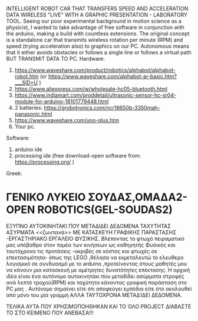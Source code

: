 INTELLIGENT ROBOT CAR THAT TRANSFERS SPEED AND ACCELERATION DATA WIRELESS "LIVE" WITH A GRAPHIC PRESENTATION - LABORATORY TOOL. Seeing our poor experimental background in motion science as a physicist, I wanted to take advantage of free software in conjunction with the arduino, making a build with countless extensions. The original concept is a standalone car that transmits wireless rotation per minute (RPM) and speed (trying acceleration also) to graphics on our PC. Autonomous means that it either avoids obstacles or follows a single line or follows a virtual path BUT TRANSMIT DATA TO PC.
Hardware: 
1)	https://www.waveshare.com/product/robotics/alphabot/alphabot-robot.htm (or https://www.waveshare.com/alphabot-ar-basic.htm?___SID=U )
2)	https://www.aliexpress.com/w/wholesale-hc05-bluetooth.html
3)	https://www.indiamart.com/proddetail/ultrasonic-sensor-hc-sr04-module-for-arduino-18101779448.html
4)	2 batteries: https://grobotronics.com/ncr18650b-3350mah-panasonic.html
5)	https://www.waveshare.com/uno-plus.htm
6)	Your pc.

                                                            
Software:
1)	arduino ide  
2)	processing ide (free download-open software  from: https://processing.org/  ) 


 

                                                                                                                                                                                                








Greek:
# ΓΕΝΙΚΟ ΛΥΚΕΙΟ ΣΟΥΔΑΣ,ΟΜΑΔΑ2-OPEN ROBOTICS(GEL-SOUDAS2)
ΕΞΥΠΝΟ ΑΥΤΟΚΙΝΗΤΑΚΙ ΠΟΥ ΜΕΤΑΔΙΔΕΙ ΔΕΔΟΜΕΝΑ ΤΑΧΥΤΗΤΑΣ ΑΣΥΡΜΑΤΑ <<ζωντανά>> ΜΕ ΚΑΤΑΣΚΕΥΗ ΓΡΑΦΙΚΗΣ ΠΑΡΑΣΤΑΣΗΣ -ΕΡΓΑΣΤΗΡΙΑΚΟ ΕΡΓΑΛΕΙΟ ΦΥΣΙΚΗΣ.
Βλέποντας το φτωχό πειραματικό μας υπόβαθρο στον τομέα των κινήσεων ως καθηγητής Φυσικός και ταυτόχρονα τις προτάσεις -ακριβές σε κόστος και φτωχές σε επεκτασιμότητα- όπως της LEGO ,θέλησα να εκμεταλευτώ το ελευθερο λογισμικό σε συνδυασμό με το arduino ,προτείνοντας στους μαθητές μου να κάνουν μια κατασκευή με αμέτρητες δυνατότητες επέκτασης.
Η αρχική ιδέα είναι ένα αυτόνομο αυτοκινητάκι που μεταδίδει ασύρματα στροφές ανά λεπτό τροχού(RPM) και ταχύτητα κάνοντας γραφική παράσταση στο PC μας .
Αυτόνομο σημαίνει είτε ότι αποφεύγει εμπόδια είτε ότο ακολουθεί από μόνο του μία γραμμή ΑΛΛΑ ΤΑΥΤΟΧΡΟΝΑ ΜΕΤΑΔΊΔΕΙ ΔΕΔΟΜΕΝΑ.

ΤΕΛΙΚΑ ΑΥΤΑ ΠΟΥ ΧΡΗΣΙΜΟΠΟΗΘΗΚΑΝ ΚΑΙ ΤΟ ΌΛΟ PROJECT ΔΙΑΒΑΣΤΕ ΤΟ ΣΤΟ ΚΕΙΜΕΝΟ ΠΟΥ ΑΝΕΒΑΣΑ!!!
